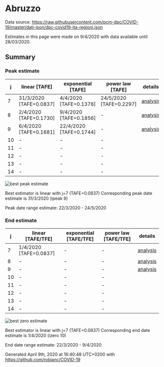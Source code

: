 # Abruzzo


Data source: https://raw.githubusercontent.com/pcm-dpc/COVID-19/master/dati-json/dpc-covid19-ita-regioni.json

Estimates in this page were made on 9/4/2020 with data available until 28/03/2020.


## Summary 

### Peak estimate 
|j|linear [TAFE]|exponential [TAFE]|power law [TAFE]|details|
|---|----|-----------|---------|-------|
|7|31/3/2020 [TAFE=0.0837]|4/4/2020 [TAFE=0.1378]|24/5/2020 [TAFE=0.2297]|[analysis](COVID-19_abruzzo_j7_2020-03-28.md)|
|8|2/4/2020 [TAFE=0.1730]|9/4/2020 [TAFE=0.1856]|-|[analysis](COVID-19_abruzzo_j8_2020-03-28.md)|
|9|6/4/2020 [TAFE=0.1681]|22/4/2020 [TAFE=0.1744]|-|[analysis](COVID-19_abruzzo_j9_2020-03-28.md)|
|10|-|-|-||
|11|-|-|-||
|12|-|-|-||
|13|-|-|-||
|14|-|-|-||

![best peak estimate](COVID-19_abruzzo_j7_2020-03-28.png)

Best estimator is linear with j=7 (TAFE=0.0837)
Corresponding peak date estimate is 31/3/2020 (ipeak 9)


Peak date range estimate: 22/3/2020 - 24/5/2020

### End estimate 
|j|linear [TAFE/TFE]|exponential [TAFE/TFE]|power law [TAFE/TFE]|details|
|---|----|-----------|---------|-------|
|7|1/4/2020 [TAFE=0.0837]|-|-|[analysis](COVID-19_abruzzo_j7_2020-03-28.md)|
|8|-|-|-|[analysis](COVID-19_abruzzo_j8_2020-03-28.md)|
|9|-|-|-|[analysis](COVID-19_abruzzo_j9_2020-03-28.md)|
|10|-|-|-||
|11|-|-|-||
|12|-|-|-||
|13|-|-|-||
|14|-|-|-||

![best zero estimate](COVID-19_abruzzo_j7_2020-03-28.png)

Best estimator is linear with j=7 (TAFE=0.0837)
Corresponding end date estimate is 1/4/2020 (izero 10)


End date range estimate: 22/3/2020 - 9/4/2020

Generated April 9th, 2020 at 16:40:48 UTC+0200 with https://github.com/robianc/COVID-19
